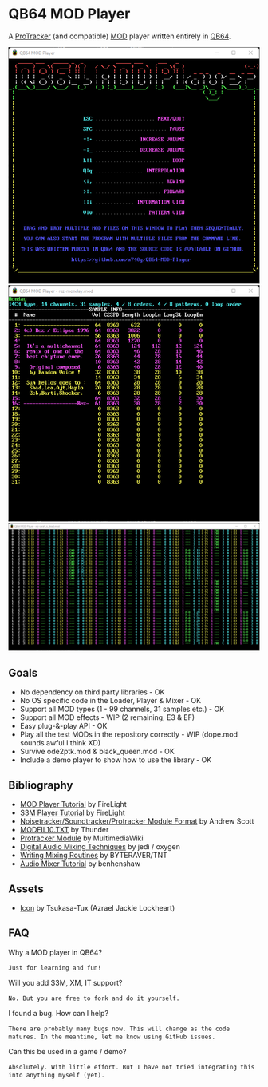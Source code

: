 # QB64 MOD Player

A [ProTracker](https://en.wikipedia.org/wiki/ProTracker) (and compatible) [MOD](https://en.wikipedia.org/wiki/MOD_(file_format)) player written entirely in [QB64](https://github.com/QB64-Phoenix-Edition/QB64pe).

![Screenshot](screenshots/qb64mp_mainscreen.png)
![Screenshot](screenshots/qb64mp_infoscreen.png)
![Screenshot](screenshots/qb64mp_patternscreen.png)

## Goals

- No dependency on third party libraries - OK
- No OS specific code in the Loader, Player & Mixer - OK
- Support all MOD types (1 - 99 channels, 31 samples etc.) - OK
- Support all MOD effects - WIP (2 remaining; E3 & EF)
- Easy plug-&-play API - OK
- Play all the test MODs in the repository correctly - WIP (dope.mod sounds awful I think XD)
- Survive ode2ptk.mod & black_queen.mod - OK
- Include a demo player to show how to use the library - OK

## Bibliography

- [MOD Player Tutorial](https://github.com/a740g/QB64-MOD-Player/blob/main/docs/FMODDOC.TXT) by FireLight
- [S3M Player Tutorial](https://github.com/a740g/QB64-MOD-Player/blob/main/docs/FS3MDOC.TXT) by FireLight
- [Noisetracker/Soundtracker/Protracker Module Format](https://github.com/a740g/QB64-MOD-Player/blob/main/docs/MOD-FORM.TXT) by Andrew Scott
- [MODFIL10.TXT](https://github.com/a740g/QB64-MOD-Player/blob/main/docs/MODFIL10.TXT) by Thunder
- [Protracker Module](https://wiki.multimedia.cx/index.php/Protracker_Module) by MultimediaWiki
- [Digital Audio Mixing Techniques](https://github.com/a740g/QB64-MOD-Player/blob/main/docs/FSBDOC.TXT) by jedi / oxygen
- [Writing Mixing Routines](https://github.com/a740g/QB64-MOD-Player/blob/main/docs/MIXING10.TXT) by BYTERAVER/TNT
- [Audio Mixer Tutorial](https://github.com/benhenshaw/mixer_tutorial) by benhenshaw

## Assets

- [Icon](https://iconarchive.com/artist/tsukasa-tux.html) by Tsukasa-Tux (Azrael Jackie Lockheart)

## FAQ

Why a MOD player in QB64?

    Just for learning and fun!

Will you add S3M, XM, IT support?

    No. But you are free to fork and do it yourself.

I found a bug. How can I help?

    There are probably many bugs now. This will change as the code matures. In the meantime, let me know using GitHub issues.

Can this be used in a game / demo?

    Absolutely. With little effort. But I have not tried integrating this into anything myself (yet).
